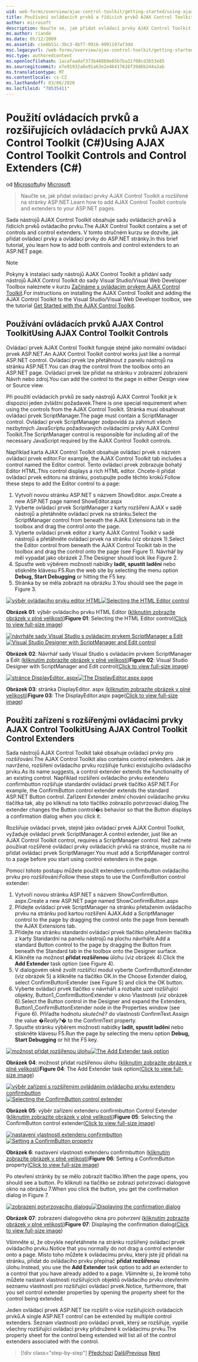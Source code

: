 ```yaml
---
uid: web-forms/overview/ajax-control-toolkit/getting-started/using-ajax-control-toolkit-controls-and-control-extenders-cs
title: Používání ovládacích prvků a řídicích prvků AJAX Control ToolkitC#() | Microsoft Docs
author: microsoft
description: Naučte se, jak přidat ovládací prvky AJAX Control Toolkit a rozšířené na stránky ASP.NET.
ms.author: riande
ms.date: 05/12/2009
ms.assetid: c1e6b51c-3bc3-4bf7-9916-9991197af3dd
msc.legacyurl: /web-forms/overview/ajax-control-toolkit/getting-started/using-ajax-control-toolkit-controls-and-control-extenders-cs
msc.type: authoredcontent
ms.openlocfilehash: 1acafaadaf373b488b9e85b7ba31f08cd3b53e85
ms.sourcegitcommit: e7e91932a6e91a63e2e46417626f39d6b244a3ab
ms.translationtype: MT
ms.contentlocale: cs-CZ
ms.lasthandoff: 03/06/2020
ms.locfileid: "78535411"
---
```

# <a name="using-ajax-control-toolkit-controls-and-control-extenders-c"></a><span data-ttu-id="416d1-103">Použití ovládacích prvků a rozšiřujících ovládacích prvků AJAX Control Toolkit (C#)</span><span class="sxs-lookup"><span data-stu-id="416d1-103">Using AJAX Control Toolkit Controls and Control Extenders (C#)</span></span>

<span data-ttu-id="416d1-104">od [Microsoftu](https://github.com/microsoft)</span><span class="sxs-lookup"><span data-stu-id="416d1-104">by [Microsoft](https://github.com/microsoft)</span></span>

> <span data-ttu-id="416d1-105">Naučte se, jak přidat ovládací prvky AJAX Control Toolkit a rozšířené na stránky ASP.NET.</span><span class="sxs-lookup"><span data-stu-id="416d1-105">Learn how to add AJAX Control Toolkit controls and extenders to your ASP.NET pages.</span></span>

<span data-ttu-id="416d1-106">Sada nástrojů AJAX Control Toolkit obsahuje sadu ovládacích prvků a řídicích prvků ovládacího prvku.</span><span class="sxs-lookup"><span data-stu-id="416d1-106">The AJAX Control Toolkit contains a set of controls and control extenders.</span></span> <span data-ttu-id="416d1-107">V tomto stručném kurzu se dozvíte, jak přidat ovládací prvky a ovládací prvky do ASP.NET stránky.</span><span class="sxs-lookup"><span data-stu-id="416d1-107">In this brief tutorial, you learn how to add both controls and control extenders to an ASP.NET page.</span></span>

> [!NOTE] 
> 
> <span data-ttu-id="416d1-108">Pokyny k instalaci sady nástrojů AJAX Control Toolkit a přidání sady nástrojů AJAX Control Toolkit do sady Visual Studio/Visual Web Developer Toolbox naleznete v kurzu [Začínáme s ovládacím prvkem AJAX Control Toolkit](get-started-with-the-ajax-control-toolkit-cs.md).</span><span class="sxs-lookup"><span data-stu-id="416d1-108">For instructions on installing the AJAX Control Toolkit and adding the AJAX Control Toolkit to the Visual Studio/Visual Web Developer toolbox, see the tutorial [Get Started with the AJAX Control Toolkit](get-started-with-the-ajax-control-toolkit-cs.md).</span></span>

## <a name="using-ajax-control-toolkit-controls"></a><span data-ttu-id="416d1-109">Používání ovládacích prvků AJAX Control Toolkit</span><span class="sxs-lookup"><span data-stu-id="416d1-109">Using AJAX Control Toolkit Controls</span></span>

<span data-ttu-id="416d1-110">Ovládací prvek AJAX Control Toolkit funguje stejně jako normální ovládací prvek ASP.NET.</span><span class="sxs-lookup"><span data-stu-id="416d1-110">An AJAX Control Toolkit control works just like a normal ASP.NET control.</span></span> <span data-ttu-id="416d1-111">Ovládací prvek lze přetáhnout z panelu nástrojů na stránku ASP.NET.</span><span class="sxs-lookup"><span data-stu-id="416d1-111">You can drag the control from the toolbox onto an ASP.NET page.</span></span> <span data-ttu-id="416d1-112">Ovládací prvek lze přidat na stránku v zobrazení zobrazení Návrh nebo zdroj.</span><span class="sxs-lookup"><span data-stu-id="416d1-112">You can add the control to the page in either Design view or Source view.</span></span>

<span data-ttu-id="416d1-113">Při použití ovládacích prvků ze sady nástrojů AJAX Control Toolkit je k dispozici jeden zvláštní požadavek.</span><span class="sxs-lookup"><span data-stu-id="416d1-113">There is one special requirement when using the controls from the AJAX Control Toolkit.</span></span> <span data-ttu-id="416d1-114">Stránka musí obsahovat ovládací prvek ScriptManager.</span><span class="sxs-lookup"><span data-stu-id="416d1-114">The page must contain a ScriptManager control.</span></span> <span data-ttu-id="416d1-115">Ovládací prvek ScriptManager zodpovídá za zahrnutí všech nezbytných JavaScriptu požadovaných ovládacími prvky AJAX Control Toolkit.</span><span class="sxs-lookup"><span data-stu-id="416d1-115">The ScriptManager control is responsible for including all of the necessary JavaScript required by the AJAX Control Toolkit controls.</span></span>

<span data-ttu-id="416d1-116">Například karta AJAX Control Toolkit obsahuje ovládací prvek s názvem ovládací prvek editor.</span><span class="sxs-lookup"><span data-stu-id="416d1-116">For example, the AJAX Control Toolkit tab includes a control named the Editor control.</span></span> <span data-ttu-id="416d1-117">Tento ovládací prvek zobrazuje bohatý Editor HTML.</span><span class="sxs-lookup"><span data-stu-id="416d1-117">This control displays a rich HTML editor.</span></span> <span data-ttu-id="416d1-118">Chcete-li přidat ovládací prvek editoru na stránku, postupujte podle těchto kroků:</span><span class="sxs-lookup"><span data-stu-id="416d1-118">Follow these steps to add the Editor control to a page:</span></span>

1. <span data-ttu-id="416d1-119">Vytvoří novou stránku ASP.NET s názvem ShowEditor. aspx.</span><span class="sxs-lookup"><span data-stu-id="416d1-119">Create a new ASP.NET page named ShowEditor.aspx</span></span>
2. <span data-ttu-id="416d1-120">Vyberte ovládací prvek ScriptManager z karty rozšíření AJAX v sadě nástrojů a přetáhněte ovládací prvek na stránku.</span><span class="sxs-lookup"><span data-stu-id="416d1-120">Select the ScriptManager control from beneath the AJAX Extensions tab in the toolbox and drag the control onto the page.</span></span>
3. <span data-ttu-id="416d1-121">Vyberte ovládací prvek editor z karty AJAX Control Toolkit v sadě nástrojů a přetáhněte ovládací prvek na stránku (viz obrázek 1).</span><span class="sxs-lookup"><span data-stu-id="416d1-121">Select the Editor control from beneath the AJAX Control Toolkit tab in the toolbox and drag the control onto the page (see Figure 1).</span></span> <span data-ttu-id="416d1-122">Návrhář by měl vypadat jako obrázek 2.</span><span class="sxs-lookup"><span data-stu-id="416d1-122">The Designer should look like Figure 2.</span></span>
4. <span data-ttu-id="416d1-123">Spusťte web výběrem možnosti nabídky **ladit, spustit ladění** nebo stiskněte klávesu F5.</span><span class="sxs-lookup"><span data-stu-id="416d1-123">Run the web site by selecting the menu option **Debug, Start Debugging** or hitting the F5 key.</span></span>
5. <span data-ttu-id="416d1-124">Stránka by se měla zobrazit na obrázku 3.</span><span class="sxs-lookup"><span data-stu-id="416d1-124">You should see the page in Figure 3.</span></span>

<span data-ttu-id="416d1-125">[![výběr ovládacího prvku editor HTML](using-ajax-control-toolkit-controls-and-control-extenders-cs/_static/image1.jpg)](using-ajax-control-toolkit-controls-and-control-extenders-cs/_static/image1.png)</span><span class="sxs-lookup"><span data-stu-id="416d1-125">[![Selecting the HTML Editor control](using-ajax-control-toolkit-controls-and-control-extenders-cs/_static/image1.jpg)](using-ajax-control-toolkit-controls-and-control-extenders-cs/_static/image1.png)</span></span>

<span data-ttu-id="416d1-126">**Obrázek 01**: výběr ovládacího prvku HTML Editor ([kliknutím zobrazíte obrázek v plné velikosti](using-ajax-control-toolkit-controls-and-control-extenders-cs/_static/image2.png))</span><span class="sxs-lookup"><span data-stu-id="416d1-126">**Figure 01**: Selecting the HTML Editor control([Click to view full-size image](using-ajax-control-toolkit-controls-and-control-extenders-cs/_static/image2.png))</span></span>

<span data-ttu-id="416d1-127">[![návrháře sady Visual Studio s ovládacím prvkem ScriptManager a Edit](using-ajax-control-toolkit-controls-and-control-extenders-cs/_static/image2.jpg)](using-ajax-control-toolkit-controls-and-control-extenders-cs/_static/image3.png)</span><span class="sxs-lookup"><span data-stu-id="416d1-127">[![Visual Studio Designer with ScriptManager and Edit control](using-ajax-control-toolkit-controls-and-control-extenders-cs/_static/image2.jpg)](using-ajax-control-toolkit-controls-and-control-extenders-cs/_static/image3.png)</span></span>

<span data-ttu-id="416d1-128">**Obrázek 02**: Návrhář sady Visual Studio s ovládacím prvkem ScriptManager a Edit ([kliknutím zobrazíte obrázek v plné velikosti](using-ajax-control-toolkit-controls-and-control-extenders-cs/_static/image4.png))</span><span class="sxs-lookup"><span data-stu-id="416d1-128">**Figure 02**: Visual Studio Designer with ScriptManager and Edit control([Click to view full-size image](using-ajax-control-toolkit-controls-and-control-extenders-cs/_static/image4.png))</span></span>

<span data-ttu-id="416d1-129">[![stránce DisplayEditor. aspx](using-ajax-control-toolkit-controls-and-control-extenders-cs/_static/image3.jpg)](using-ajax-control-toolkit-controls-and-control-extenders-cs/_static/image5.png)</span><span class="sxs-lookup"><span data-stu-id="416d1-129">[![The DisplayEditor.aspx page](using-ajax-control-toolkit-controls-and-control-extenders-cs/_static/image3.jpg)](using-ajax-control-toolkit-controls-and-control-extenders-cs/_static/image5.png)</span></span>

<span data-ttu-id="416d1-130">**Obrázek 03**: stránka DisplayEditor. aspx ([kliknutím zobrazíte obrázek v plné velikosti](using-ajax-control-toolkit-controls-and-control-extenders-cs/_static/image6.png))</span><span class="sxs-lookup"><span data-stu-id="416d1-130">**Figure 03**: The DisplayEditor.aspx page([Click to view full-size image](using-ajax-control-toolkit-controls-and-control-extenders-cs/_static/image6.png))</span></span>

## <a name="using-ajax-control-toolkit-control-extenders"></a><span data-ttu-id="416d1-131">Použití zařízení s rozšířenými ovládacími prvky AJAX Control Toolkit</span><span class="sxs-lookup"><span data-stu-id="416d1-131">Using AJAX Control Toolkit Control Extenders</span></span>

<span data-ttu-id="416d1-132">Sada nástrojů AJAX Control Toolkit také obsahuje ovládací prvky pro rozšiřování.</span><span class="sxs-lookup"><span data-stu-id="416d1-132">The AJAX Control Toolkit also contains control extenders.</span></span> <span data-ttu-id="416d1-133">Jak je navrženo, rozšíření ovládacího prvku rozšiřuje funkci existujícího ovládacího prvku.</span><span class="sxs-lookup"><span data-stu-id="416d1-133">As its name suggests, a control extender extends the functionality of an existing control.</span></span> <span data-ttu-id="416d1-134">Například rozšíření ovládacího prvku extenderu confirmbutton rozšiřuje standardní ovládací prvek tlačítko ASP.NET.</span><span class="sxs-lookup"><span data-stu-id="416d1-134">For example, the ConfirmButton control extender extends the standard ASP.NET Button control.</span></span> <span data-ttu-id="416d1-135">Zařízení Extender změní chování ovládacího prvku tlačítka tak, aby po kliknutí na toto tlačítko zobrazilo potvrzovací dialog.</span><span class="sxs-lookup"><span data-stu-id="416d1-135">The extender changes the Button control�s behavior so that the Button displays a confirmation dialog when you click it.</span></span>

<span data-ttu-id="416d1-136">Rozšiřuje ovládací prvek, stejně jako ovládací prvek AJAX Control Toolkit, vyžaduje ovládací prvek ScriptManager.</span><span class="sxs-lookup"><span data-stu-id="416d1-136">A control extender, just like an AJAX Control Toolkit control, requires a ScriptManager control.</span></span> <span data-ttu-id="416d1-137">Než začnete používat rozšířené ovládací prvky ovládacích prvků na stránce, musíte na ni přidat ovládací prvek ScriptManager.</span><span class="sxs-lookup"><span data-stu-id="416d1-137">You must add a ScriptManager control to a page before you start using control extenders in the page.</span></span>

<span data-ttu-id="416d1-138">Pomocí tohoto postupu můžete použít extenderu confirmbutton ovládacího prvku pro rozšiřování:</span><span class="sxs-lookup"><span data-stu-id="416d1-138">Follow these steps to use the ConfirmButton control extender:</span></span>

1. <span data-ttu-id="416d1-139">Vytvoří novou stránku ASP.NET s názvem ShowConfirmButton. aspx.</span><span class="sxs-lookup"><span data-stu-id="416d1-139">Create a new ASP.NET page named ShowConfirmButton.aspx</span></span>
2. <span data-ttu-id="416d1-140">Přidejte ovládací prvek ScriptManager na stránku přetažením ovládacího prvku na stránku pod kartou rozšíření AJAX.</span><span class="sxs-lookup"><span data-stu-id="416d1-140">Add a ScriptManager control to the page by dragging the control onto the page from beneath the AJAX Extensions tab.</span></span>
3. <span data-ttu-id="416d1-141">Přidejte na stránku standardní ovládací prvek tlačítko přetažením tlačítka z karty Standardní na panelu nástrojů na plochu návrháře.</span><span class="sxs-lookup"><span data-stu-id="416d1-141">Add a standard Button control to the page by dragging the Button from beneath the Standard tab in the toolbox onto the Designer surface.</span></span>
4. <span data-ttu-id="416d1-142">Klikněte na možnost **přidat rozšířenou** úlohu (viz obrázek 4).</span><span class="sxs-lookup"><span data-stu-id="416d1-142">Click the **Add Extender** task option (see Figure 4).</span></span>
5. <span data-ttu-id="416d1-143">V dialogovém okně zvolit rozšířící modul vyberte ConfirmButtonExtender (viz obrázek 5) a klikněte na tlačítko OK.</span><span class="sxs-lookup"><span data-stu-id="416d1-143">In the Choose Extender dialog, select ConfirmButtonExtender (see Figure 5) and click the OK button.</span></span>
6. <span data-ttu-id="416d1-144">Vyberte ovládací prvek tlačítko v návrháři a rozbalte uzel rozšiřující objekty, Button1\_ConfirmButtonExtender v okno Vlastnosti (viz obrázek 6).</span><span class="sxs-lookup"><span data-stu-id="416d1-144">Select the Button control in the Designer and expand the Extenders, Button1\_ConfirmButtonExtender node in the Properties window (see Figure 6).</span></span> <span data-ttu-id="416d1-145">Přiřaďte hodnotu *skutečně?* do vlastnosti ConfirmText.</span><span class="sxs-lookup"><span data-stu-id="416d1-145">Assign the value *�Really?�* to the ConfirmText property.</span></span>
7. <span data-ttu-id="416d1-146">Spusťte stránku výběrem možnosti nabídky **ladit, spustit ladění** nebo stiskněte klávesu F5.</span><span class="sxs-lookup"><span data-stu-id="416d1-146">Run the page by selecting the menu option **Debug, Start Debugging** or hit the F5 key.</span></span>

<span data-ttu-id="416d1-147">[![možnost přidat rozšířenou úlohu](using-ajax-control-toolkit-controls-and-control-extenders-cs/_static/image4.jpg)](using-ajax-control-toolkit-controls-and-control-extenders-cs/_static/image7.png)</span><span class="sxs-lookup"><span data-stu-id="416d1-147">[![The Add Extender task option](using-ajax-control-toolkit-controls-and-control-extenders-cs/_static/image4.jpg)](using-ajax-control-toolkit-controls-and-control-extenders-cs/_static/image7.png)</span></span>

<span data-ttu-id="416d1-148">**Obrázek 04**: možnost přidat rozšířenou úlohu ([kliknutím zobrazíte obrázek v plné velikosti](using-ajax-control-toolkit-controls-and-control-extenders-cs/_static/image8.png))</span><span class="sxs-lookup"><span data-stu-id="416d1-148">**Figure 04**: The Add Extender task option([Click to view full-size image](using-ajax-control-toolkit-controls-and-control-extenders-cs/_static/image8.png))</span></span>

<span data-ttu-id="416d1-149">[![výběr zařízení s rozšířeným ovládáním ovládacího prvku extenderu confirmbutton](using-ajax-control-toolkit-controls-and-control-extenders-cs/_static/image5.jpg)](using-ajax-control-toolkit-controls-and-control-extenders-cs/_static/image9.png)</span><span class="sxs-lookup"><span data-stu-id="416d1-149">[![Selecting the ConfirmButton control extender](using-ajax-control-toolkit-controls-and-control-extenders-cs/_static/image5.jpg)](using-ajax-control-toolkit-controls-and-control-extenders-cs/_static/image9.png)</span></span>

<span data-ttu-id="416d1-150">**Obrázek 05**: výběr zařízení extenderu confirmbutton Control Extender ([kliknutím zobrazíte obrázek v plné velikosti](using-ajax-control-toolkit-controls-and-control-extenders-cs/_static/image10.png))</span><span class="sxs-lookup"><span data-stu-id="416d1-150">**Figure 05**: Selecting the ConfirmButton control extender([Click to view full-size image](using-ajax-control-toolkit-controls-and-control-extenders-cs/_static/image10.png))</span></span>

<span data-ttu-id="416d1-151">[![nastavení vlastnosti extenderu confirmbutton](using-ajax-control-toolkit-controls-and-control-extenders-cs/_static/image6.jpg)](using-ajax-control-toolkit-controls-and-control-extenders-cs/_static/image11.png)</span><span class="sxs-lookup"><span data-stu-id="416d1-151">[![Setting a ConfirmButton property](using-ajax-control-toolkit-controls-and-control-extenders-cs/_static/image6.jpg)](using-ajax-control-toolkit-controls-and-control-extenders-cs/_static/image11.png)</span></span>

<span data-ttu-id="416d1-152">**Obrázek 6**: nastavení vlastnosti extenderu confirmbutton ([kliknutím zobrazíte obrázek v plné velikosti](using-ajax-control-toolkit-controls-and-control-extenders-cs/_static/image12.png))</span><span class="sxs-lookup"><span data-stu-id="416d1-152">**Figure 06**: Setting a ConfirmButton property([Click to view full-size image](using-ajax-control-toolkit-controls-and-control-extenders-cs/_static/image12.png))</span></span>

<span data-ttu-id="416d1-153">Po otevření stránky by se mělo zobrazit tlačítko.</span><span class="sxs-lookup"><span data-stu-id="416d1-153">When the page opens, you should see a button.</span></span> <span data-ttu-id="416d1-154">Po kliknutí na tlačítko se zobrazí potvrzovací dialogové okno na obrázku 7.</span><span class="sxs-lookup"><span data-stu-id="416d1-154">When you click the button, you get the confirmation dialog in Figure 7.</span></span>

<span data-ttu-id="416d1-155">[![zobrazení potvrzovacího dialogu](using-ajax-control-toolkit-controls-and-control-extenders-cs/_static/image7.jpg)](using-ajax-control-toolkit-controls-and-control-extenders-cs/_static/image13.png)</span><span class="sxs-lookup"><span data-stu-id="416d1-155">[![Displaying the confirmation dialog](using-ajax-control-toolkit-controls-and-control-extenders-cs/_static/image7.jpg)](using-ajax-control-toolkit-controls-and-control-extenders-cs/_static/image13.png)</span></span>

<span data-ttu-id="416d1-156">**Obrázek 07**: zobrazení dialogového okna pro potvrzení ([kliknutím zobrazíte obrázek v plné velikosti](using-ajax-control-toolkit-controls-and-control-extenders-cs/_static/image14.png))</span><span class="sxs-lookup"><span data-stu-id="416d1-156">**Figure 07**: Displaying the confirmation dialog([Click to view full-size image](using-ajax-control-toolkit-controls-and-control-extenders-cs/_static/image14.png))</span></span>

<span data-ttu-id="416d1-157">Všimněte si, že obvykle nepřetáhnete na stránku rozšířený ovládací prvek ovládacího prvku.</span><span class="sxs-lookup"><span data-stu-id="416d1-157">Notice that you normally do not drag a control extender onto a page.</span></span> <span data-ttu-id="416d1-158">Místo toho můžete k ovládacímu prvku, který jste již přidali na stránku, přidat do ovládacího prvku přepínač **přidat rozšířenou** úlohu.</span><span class="sxs-lookup"><span data-stu-id="416d1-158">Instead, you use the **Add Extender** task option to add an extender to a control that you have already added to a page.</span></span> <span data-ttu-id="416d1-159">Všimněte si, že kromě toho můžete nastavit vlastnosti rozšiřujících objektů ovládacího prvku otevřením seznamu vlastností pro rozšiřující ovládací prvek.</span><span class="sxs-lookup"><span data-stu-id="416d1-159">Notice, furthermore, that you set control extender properties by opening the property sheet for the control being extended.</span></span>

<span data-ttu-id="416d1-160">Jeden ovládací prvek ASP.NET lze rozšířit o více rozšiřujících ovládacích prvků.</span><span class="sxs-lookup"><span data-stu-id="416d1-160">A single ASP.NET control can be extended by multiple control extenders.</span></span> <span data-ttu-id="416d1-161">Seznam vlastností pro ovládací prvek, který se rozšiřuje, vypíše všechny rozšiřující ovládací prvky přidružené k ovládacímu prvku.</span><span class="sxs-lookup"><span data-stu-id="416d1-161">The property sheet for the control being extended will list all of the control extenders associated with the control.</span></span>

> [!div class="step-by-step"]
> <span data-ttu-id="416d1-162">[Předchozí](get-started-with-the-ajax-control-toolkit-cs.md)
> [Další](creating-a-custom-ajax-control-toolkit-control-extender-cs.md)</span><span class="sxs-lookup"><span data-stu-id="416d1-162">[Previous](get-started-with-the-ajax-control-toolkit-cs.md)
[Next](creating-a-custom-ajax-control-toolkit-control-extender-cs.md)</span></span>
